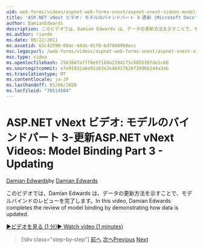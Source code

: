 ```yaml
---
uid: web-forms/videos/aspnet-web-forms-vnext/aspnet-vnext-videos-model-binding-part-3-updating
title: 'ASP.NET vNext ビデオ: モデルのバインドパート 3-更新 |Microsoft Docs'
author: DamianEdwards
description: このビデオでは、Damian Edwards は、データの更新方法を示すことで、モデルバインドのレビューを完了します。
ms.author: riande
ms.date: 08/22/2011
ms.assetid: 63c42590-08ac-44da-91f8-bd79489b9ecc
msc.legacyurl: /web-forms/videos/aspnet-web-forms-vnext/aspnet-vnext-videos-model-binding-part-3-updating
msc.type: video
ms.openlocfilehash: 25638d7af7f8e97160a2394173c685539fde1c68
ms.sourcegitcommit: e7e91932a6e91a63e2e46417626f39d6b244a3ab
ms.translationtype: MT
ms.contentlocale: ja-JP
ms.lasthandoff: 03/06/2020
ms.locfileid: "78514504"
---
```

# <a name="aspnet-vnext-videos-model-binding-part-3---updating"></a><span data-ttu-id="3821c-103">ASP.NET vNext ビデオ: モデルのバインドパート 3-更新</span><span class="sxs-lookup"><span data-stu-id="3821c-103">ASP.NET vNext Videos: Model Binding Part 3 - Updating</span></span>

<span data-ttu-id="3821c-104">[Damian Edwards](https://github.com/DamianEdwards)</span><span class="sxs-lookup"><span data-stu-id="3821c-104">by [Damian Edwards](https://github.com/DamianEdwards)</span></span>

<span data-ttu-id="3821c-105">このビデオでは、Damian Edwards は、データの更新方法を示すことで、モデルバインドのレビューを完了します。</span><span class="sxs-lookup"><span data-stu-id="3821c-105">In this video, Damian Edwards completes the review of model binding by demonstrating how data is updated.</span></span>

[<span data-ttu-id="3821c-106">&#9654;ビデオを見る (1 分)</span><span class="sxs-lookup"><span data-stu-id="3821c-106">&#9654; Watch video (1 minutes)</span></span>](https://channel9.msdn.com/Blogs/ASP-NET-Site-Videos/aspnet-vnext-videos-model-binding-part-3-updating)

> [!div class="step-by-step"]
> <span data-ttu-id="3821c-107">[前へ](aspnet-vnext-videos-model-binding-part-2-filtering.md)
> [次へ](aspnet-45-web-forms-model-binding.md)</span><span class="sxs-lookup"><span data-stu-id="3821c-107">[Previous](aspnet-vnext-videos-model-binding-part-2-filtering.md)
[Next](aspnet-45-web-forms-model-binding.md)</span></span>
